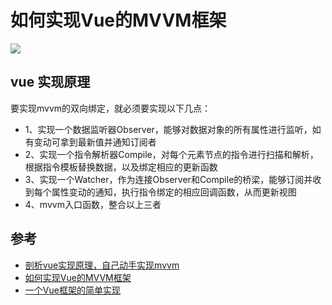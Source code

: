 # 如何实现Vue的MVVM框架

![](https://github.com/DMQ/mvvm/raw/master/img/2.png)


## vue 实现原理

要实现mvvm的双向绑定，就必须要实现以下几点： 
- 1、实现一个数据监听器Observer，能够对数据对象的所有属性进行监听，如有变动可拿到最新值并通知订阅者 
- 2、实现一个指令解析器Compile，对每个元素节点的指令进行扫描和解析，根据指令模板替换数据，以及绑定相应的更新函数 
- 3、实现一个Watcher，作为连接Observer和Compile的桥梁，能够订阅并收到每个属性变动的通知，执行指令绑定的相应回调函数，从而更新视图 
- 4、mvvm入口函数，整合以上三者



## 参考

- [剖析vue实现原理，自己动手实现mvvm ](https://github.com/DMQ/mvvm)
- [如何实现Vue的MVVM框架](https://github.com/VikiLee/MVVM)
- [一个Vue框架的简单实现](https://github.com/fwing1987/MyVue)
